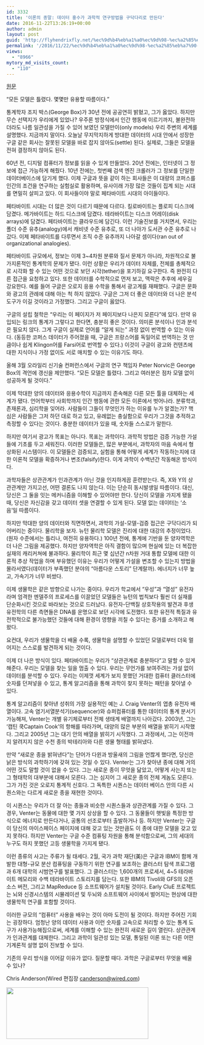 ```yaml
---
id: 3332
title: '이론의 종말: 데이터 홍수가 과학적 연구방법을 구닥다리로 만든다'
date: 2016-11-22T13:26:19+00:00
author: admin
layout: post
guid: 'http://flyhendrixfly.net/%ec%9d%b4%eb%a1%a0%ec%9d%98-%ec%a2%85%eb%a7%90-%eb%8d%b0%ec%9d%b4%ed%84%b0-%ed%99%8d%ec%88%98%ea%b0%80-%ea%b3%bc%ed%95%99%ec%a0%81-%ec%97%b0%ea%b5%ac%eb%b0%a9%eb%b2%95%ec%9d%84-%ea%b5%ac%eb%8b%a5/'
permalink: '/2016/11/22/%ec%9d%b4%eb%a1%a0%ec%9d%98-%ec%a2%85%eb%a7%90-%eb%8d%b0%ec%9d%b4%ed%84%b0-%ed%99%8d%ec%88%98%ea%b0%80-%ea%b3%bc%ed%95%99%ec%a0%81-%ec%97%b0%ea%b5%ac%eb%b0%a9%eb%b2%95%ec%9d%84-%ea%b5%ac%eb%8b%a5/'
views:
  - "8966"
mytory_md_visits_count:
  - "110"
---
```

[원문](https://www.wired.com/2008/06/pb-theory)

“모든 모델은 틀렸다. 몇몇만 유용할 따름이다.”

통계학자 조지 박스(George Box)가 30년 전에 공공연히 밝혔고, 그가 옳았다. 하지만 무슨 선택지가 우리에게 있었나? 우주론 방정식에서 인간 행동에 이르기까지, 불완전하더라도 나름 일관성을 가질 수 있어 보였던 모델만이(only models) 우리 주변의 세계를 설명했다. 지금까지 말이다. 오늘날 무지막지하게 방대한 데이터의 시대 안에서 성장한 구글 같은 회사는 잘못된 모델을 바로 잡지 않아도(settle) 된다. 실제로, 그들은 모델을 전혀 결정하지 않아도 된다.

60년 전, 디지털 컴퓨터가 정보를 읽을 수 있게 만들었다. 20년 전에는, 인터넷이 그 정보에 접근 가능하게 해줬다. 10년 전에는, 첫번째 검색 엔진 크롤러가 그 정보를 단일한 데이터베이스에 담기게 했다. 이제 구글과 뜻을 같이 하는 회사들은 이 대량의 코퍼스를 인간의 조건을 연구하는 실험실로 활용하며, 유사이래 가장 많은 것들이 집계 되는 시대를 면밀히 살피고 있다. 이 회사들이야 말로 페타바이트 시대의 아이들이다.

페타바이트 시대는 더 많은 것이 다르기 때문에 다르다. 킬로바이트는 플로피 디스크에 담겼다. 메가바이트는 하드 디스크에 담겼다. 테라바이트는 디스크 어레이(disk arrays)에 담겼다. 페타바이트는 클라우드에 담긴다. 이런 기술진보를 거치면서, 우리는 폴더 수준 유추(analogy)에서 캐비넷 수준 유추로, 또 더 나아가 도서관 수준 유추로 나갔다. 이제 페타바이트를 다루면서 조직 수준 유추까지 나아갈 셈이다(ran out of organizational analogies).&nbsp;

페타바이트 규모에서, 정보는 이제 3~4차원 분류와 질서 문제가 아니라, 차원적으로 불가지론적인 통계학의 문제가 됐다. 이런 상황은 우리가 데이터 자체를, 전체를 총체적으로 시각화 할 수 있는 어떤 것으로 보던 시각(tether)을 포기하길 요구한다. 즉 완전히 다른 접근을 요청하고 있다. 또한 데이터를 수학적으로 먼저 보고, 맥락은 추후에 세우길 강요한다. 예를 들어 구글은 오로지 응용 수학을 통해서 광고계를 재패했다. 구글은 문화와 광고의 관례에 대해 아는 척 하지 않았다. 구글은 그저 더 좋은 데이터와 더 나은 분석 도구가 이길 것이라고 가정했다. 그리고 구글이 옳았다.

구글의 설립 철학은 “우리는 이 페이지가 저 페이지보다 나은지 모른다”에 있다. 만약 유입되는 링크의 통계가 그렇다고 한다면, 충분히 좋은 것이다. 의미론 분석이나 인과 분석은 필요치 않다. 그게 구글이 실제로 언어를 “알게 되는” 과정 없이 번역할 수 있는 이유다. (동등한 코퍼스 데이터가 주어졌을 때, 구글은 프랑스어를 독일어로 번역하는 것 만큼이나 쉽게 Klingon어를 Farsi어로 번역할 수 있다.) 이것이 구글이 광고와 컨텐츠에 대한 지식이나 가정 없이도 서로 매치할 수 있는 이유기도 하다.

올해 3월 오라일리 신기술 컨퍼런스에서 구글의 연구 책임자 Peter Norvic은 George Box의 격언에 갱신을 제안했다. “모든 모델은 틀렸다. 그리고 여러분은 점차 모델 없이 성공하게 될 것이다.”

이제 막대한 양의 데이터와 응용수학이 지금까지 존속해온 다른 모든 툴을 대체하는 세계가 됐다. 언어학부터 사회학까지 인간 행동에 관한 모든 이론에서 벗어나라. 분류학과, 존재론과, 심리학을 잊어라. 사람들이 그들이 무엇인가 하는 이유를 누가 알겠는가? 핵심은 사람들은 그저 하던 대로 하고 있고, 유례없는 충실함으로 우리가 그것을 추적하고 측정할 수 있다는 것이다. 충분한 데이터가 있을 때, 숫자들 스스로가 말한다.

하지만 여기서 광고가 목표는 아니다. 목표는 과학이다. 과학적 방법은 검증 가능한 가설들에 기초를 두고 세워진다. 이러한 모델들은, 많은 부분에서, 과학자의 마음 속에서 형상화된 시스템이다. 이 모델들은 검증되고, 실험을 통해 어떻게 세계가 작동하는지에 대한 이론적 모델을 확증하거나 변조(falsify)한다. 이게 과학이 수백년간 작동해온 방식이다.

과학자들은 상관관계가 인과관계가 아닌 것을 인지하게끔 훈련받는다. 즉, X와 Y의 상관관계만 가지고선, 어떤 결론도 나지 않는다. 이는 단순히 동시발생일 따름이다. 대신, 당신은 그 둘을 잇는 메커니즘을 이해할 수 있어야만 한다. 당신이 모델을 가지게 됐을 때, 당신은 자신감을 갖고 데이터 셋을 연결할 수 있게 된다. 모델 없는 데이터는 ‘소음’일 따름이다.

하지만 막대한 양의 데이터와 직면하면서, 과학의 가설-모델-검증 접근은 구닥다리가 되어버리는 중이다. 물리학을 보자. 뉴턴 물리학 모델은 진리에 대한 대강의 추정이었다. (원자 수준에서는 틀리나, 여전히 유용하다.) 100년 전에, 통계에 기반을 둔 양자역학은 더 나은 그림을 제공했다. 하지만 양자역학은 아직 결함이 많으며 현실에 있는 더 복잡한 실재의 캐리커쳐에 불과하다. 물리학이 최근 몇 십년간 n차원 거대 통합 모델에 대한 이론적 추상 작업을 하며 부유했던 이유는 우리가 어떻게 가설을 변조할 수 있는지 방법을 몰라서였다(데이터가 부족했던 분야의 “아름다운 스토리” 단계랄까). 에너지가 너무 높고, 가속기가 너무 비쌌다.

이제 생물학은 같은 방향으로 나가는 중이다. 우리가 학교에서 “우성”과 “열성” 유전자라며 엄격한 멘델주의 프로세스를 이끌었던 모델들은 뉴턴의 법칙보다 훨씬 더 실재를 단순화시킨 것으로 바라보는 것으로 드러났다. 유전자-단백질 상호작용의 발견과 후생유전학의 다른 측면들은 DNA를 운명으로 보던 시각에 도전했다. 또한 유전적 특질과 유전학적으로 불가능했던 것들에 대해 환경이 영향을 끼칠 수 있다는 증거를 소개하고 해왔다.

요컨대, 우리가 생물학을 더 배울 수록, 생물학을 설명할 수 있었던 모델로부터 더욱 멀어지는 스스로를 발견하게 되는 것이다.

이제 더 나은 방식이 있다. 페타바이트는 우리가 “상관관계로 충분하다”고 말할 수 있게 해준다. 우리는 모델을 찾는 일을 멈출 수 있다. 우리는 무언가를 보여주려는 가설 없이 데이터를 분석할 수 있다. 우리는 이제껏 세계가 보지 못했던 거대한 컴퓨터 클러스터에 숫자를 던져넣을 수 있고, 통계 알고리즘을 통해 과학이 찾지 못하는 패턴을 찾아낼 수 있다.

통계 알고리즘이 찾아낸 성취의 가장 실용적인 예는 J. Craig Venter의 엽총 유전자 배열이다. 고속 염기서열분석기(sequencer)와 슈퍼컴퓨터를 통한 데이터의 통계 분서기 가능해져, Venter는 개별 유기체로부터 전체 생태계 배열까지 나아갔다. 2003년, 그는 ‘캡틴 쿡Captain Cook’의 항해를 따라가며, 대양의 많은 부분의 배열을 밝히기 시작했다. 그리고 2005년 그는 대기 안의 배열을 밝히기 시작했다. 그 과정에서, 그는 이전까지 알려지지 않은 수천 종의 박테리아와 다른 생물 형태를 밝혀냈다.

만약 “새로운 종을 밝혀낸다”는 단어가 다윈과 방울새의 그림을 언짢게 했다면, 당신은 낡은 방식의 과학하기에 갖혀 있는 것일 수 있다. Venter는 그가 찾아낸 종에 대해 거의 어떤 것도 말할 것이 없을 수 있다. 그는 새로운 종이 무엇을 닮았고, 어떻게 사는지 또는 그 형태학의 대부분에 대해서 모른다. 그는 심지어 그 새로운 종의 전체 게놈도 모른다. 그가 가진 것은 오로지 통계적 신호다. 그 독특한 시퀀스는 데이터 베이스 안의 다른 시퀀스와는 다르게 새로운 종을 재현한 것이다.

이 시퀀스는 우리가 더 잘 아는 종들과 비슷한 시퀀스들과 상관관계를 가질 수 있다. 그 경우, Venter는 동물에 대한 몇 가지 상상을 할 수 있다. 그 동물들이 햇빛을 특정한 방식으로 에너지로 만든다거나, 공통의 선조로부터 출발하거나 등. 하지만 Venter는 구글이 당신의 마이스페이스 페이지에 대해 갖고 있는 것만큼도 이 종에 대한 모델을 갖고 있지 못하다. 하지만 Venter는 구글 수준 컴퓨팅 자원을 통해 분석함으로써, 그의 세대의 누구도 하지 못했던 고등 생물학을 가지게 됐다.

이런 종류의 사고는 주류가 될 태세다. 2월, 국가 과학 재단(美)은 구글과 IBM이 함께 개발한 대형-규모 분산 컴퓨팅을 구동하기 위한 연구를 보조하는 클러스터 탐색 프로그램과 6개 대학의 시범연구를 발표했다. 그 클러스터는 1,600개의 프로세서, 4~5 테라바이트 메모리와 수백 테라바이트 스토리지를 담는다. 또한 IBM의 Tivoli와 GFS의 오픈소스 버전, 그리고 MapReduce 등 소프트웨어가 설치될 것이다. Early CluE 프로젝트는 뇌와 신경시스템의 시뮬레이션 및 두뇌와 소프트웨어 사이에서 벌어지는 현상에 대한 생물학적 연구를 포함할 것이다.

이러한 규모의 “컴퓨터” 사용을 배우는 것이 아마 도전이 될 것이다. 하지만 주어진 기회는 굉장하다. 엄청난 양의 데이터 사용과 이런 숫자를 고속으로 처리할 수 있는 통계 도구가 사용가능해짐으로써, 세계를 이해할 수 있는 완전히 새로운 길이 열린다. 상관관계가 인과관계를 대체한다. 그리고 과학이 일관성 있는 모델, 통일된 이론 또는 다른 어떤 기계론적 설명 없이 진보할 수 있다.

기존의 우리 방식을 이어갈 이유가 없다. 질문할 때다. 과학은 구글로부터 무엇을 배울 수 있나?

Chris Anderson(Wired 편집장 [canderson@wired.com](http://canderson@wired.com))

[<img src="http://flyhendrixfly.net/wp-content/uploads/2016/11/img_6914.jpg" alt="" width="374" height="136" class="alignnone size-full wp-image-3331" srcset="http://localhost:8080/wordpress/wp-content/uploads/2016/11/img_6914.jpg 374w, http://localhost:8080/wordpress/wp-content/uploads/2016/11/img_6914-300x109.jpg 300w" sizes="(max-width: 374px) 100vw, 374px" />](http://flyhendrixfly.net/wp-content/uploads/2016/11/img_6914.jpg)